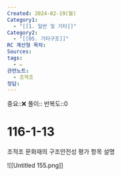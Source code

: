 ```yaml
---
Created: 2024-02-19(월)
Category1:
  - "[[1. 일반 및 기타]]"
Category2:
  - "[[05. 기타구조]]"
RC 계산형 목차: 
Sources: 
tags:
  - ✏️
관련노트:
  - 조적조
정답:
---
```

중요::❌
풀이::
반복도::0
#  116-1-13
조적조 문화재의 구조안전성 평가 항목 설명


![[Untitled 155.png]]